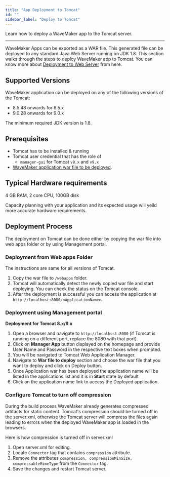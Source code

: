 ```yaml
---
title: "App Deployment to Tomcat"
id: ""
sidebar_label: "Deploy to Tomcat"
---
```

Learn how to deploy a WaveMaker app to the Tomcat server. 

---
WaveMaker Apps can be exported as a WAR file. This generated file can be deployed to any standard Java Web Server running on JDK 1.8. This section walks through the steps to deploy WaveMaker app to Tomcat. You can know more about [Deployment to Web Server](/learn/app-development/deployment/deployment-web-server/) from here.

## Supported Versions

WaveMaker application can be deployed on any of the following versions of the Tomcat:

- 8.5.48 onwards for 8.5.x 
- 9.0.28 onwards for 9.0.x

The minimum required JDK version is 1.8.

## Prerequisites

- Tomcat has to be installed & running
- Tomcat user credential that has the role of
    - `manager-gui` for Tomcat `v8.x` and `v9.x`
- [WaveMaker application war file to be deployed](/learn/app-development/deployment/deployment-web-server/#generate-a-war-file).

## Typical Hardware requirements
4 GB RAM, 2 core CPU, 100GB disk

Capacity planning with your application and its expected usage will yeild more accurate hardware requirements. 

## Deployment Process

The deployment on Tomcat can be done either by copying the war file into web apps folder or by using Management portal.

### Deployment from Web apps Folder

The instructions are same for all versions of Tomcat.

1. Copy the war file to `/webapps` folder.
2. Tomcat will automatically detect the newly copied war file and start deploying. You can check the status on the Tomcat console.
3. After the deployment is successful you can access the application at `http://localhost:8080/<ApplicationName>`.

### Deployment using Management portal

**Deployment for Tomcat 8.x/9.x**

1. Open a browser and navigate to `http://localhost:8080` (if Tomcat is running on a different port, replace the 8080 with that port).
2. Click on **Manager App** button displayed on the homepage and provide User Name and Password in the respective text boxes when prompted.
3. You will be navigated to Tomcat Web Application Manager.
4. Navigate to **War file to deploy** section and choose the war file that you want to deploy and click on Deploy button.
5. Once Application war has been deployed the application name will be listed in the applications list and it is in **Start** state by default
6. Click on the application name link to access the Deployed application.

### Configure Tomcat to turn off compression

During the build process WaveMaker already generates compressed artifacts for static content. Tomcat's compression should be turned off in the server.xml, otherwise the Tomcat server will compress the files again leading to errors when the deployed WaveMaker app is loaded in the browsers. 

Here is how compression is turned off in server.xml

1. Open server.xml for editing.
2. Locate ```Connector``` tag that contains ```compression``` attribute.
3. Remove the attributes ```compression, compressionMinSize, compressableMimeType``` from the ```Connector``` tag.
4. Save the changes and restart Tomcat server.
